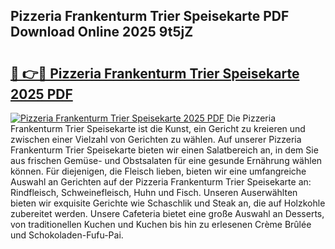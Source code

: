 ## Pizzeria Frankenturm Trier Speisekarte PDF Download Online 2025 9t5jZ

# <h2><a href="http://gcddlii.nevu.top/?p=Pizzeria+Frankenturm+Trier+Speisekarte">🔗 👉🔴 Pizzeria Frankenturm Trier Speisekarte 2025 PDF</a></h2>

[![Pizzeria Frankenturm Trier Speisekarte 2025 PDF](https://i.imgur.com/dBaPXMq.png)](http://gcddlii.nevu.top/?p=Pizzeria+Frankenturm+Trier+Speisekarte)
Die Pizzeria Frankenturm Trier Speisekarte ist die Kunst, ein Gericht zu kreieren und zwischen einer Vielzahl von Gerichten zu wählen. Auf unserer Pizzeria Frankenturm Trier Speisekarte bieten wir einen Salatbereich an, in dem Sie aus frischen Gemüse- und Obstsalaten für eine gesunde Ernährung wählen können. Für diejenigen, die Fleisch lieben, bieten wir eine umfangreiche Auswahl an Gerichten auf der Pizzeria Frankenturm Trier Speisekarte an: Rindfleisch, Schweinefleisch, Huhn und Fisch. Unseren Auserwählten bieten wir exquisite Gerichte wie Schaschlik und Steak an, die auf Holzkohle zubereitet werden. Unsere Cafeteria bietet eine große Auswahl an Desserts, von traditionellen Kuchen und Kuchen bis hin zu erlesenen Crème Brûlée und Schokoladen-Fufu-Pai.
